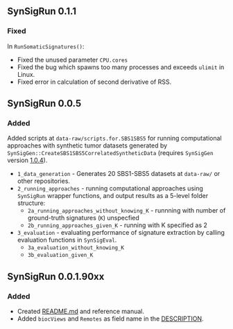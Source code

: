 ## SynSigRun 0.1.1

### Fixed

In `RunSomaticSignatures()`:
* Fixed the unused parameter `CPU.cores` 
* Fixed the bug which spawns too many processes and exceeds `ulimit` in Linux.
* Fixed error in calculation of second derivative of RSS.


## SynSigRun 0.0.5
### Added

Added scripts at `data-raw/scripts.for.SBS1SBS5` for running computational approaches with synthetic tumor datasets generated by `SynSigGen::CreateSBS1SBS5CorrelatedSyntheticData` (requires `SynSigGen` version [1.0.4](https://github.com/steverozen/SynSigGen/tree/1.0.4)).

* `1_data_generation` - Generates 20 SBS1-SBS5 datasets at `data-raw/` or other repositories.
* `2_running_approaches` - running computational approaches using `SynSigRun` wrapper functions, and output results as a 5-level folder structure:
  * `2a_running_approaches_without_knowing_K` - runnning with number of ground-truth signatures (`K`) unspecfied
  * `2b_running_approaches_given_K` - running with K specified as 2
* `3_evaluation` - evaluating performance of signature extraction by calling evaluation functions in `SynSigEval`.
  * `3a_evaluation_without_knowing_K`
  * `3b_evaluation_given_K`

## SynSigRun 0.0.1.90xx
### Added
* Created [README.md](https://github.com/WuyangFF95/SynSigRun/blob/master/README.md) and reference manual.
* Added `biocViews` and `Remotes` as field name in the [DESCRIPTION](https://github.com/WuyangFF95/SynSigRun/blob/master/DESCRIPTION).

